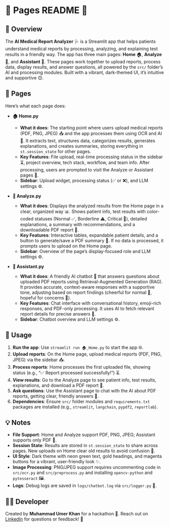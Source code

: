 # 📄 Pages README 🌟

## 📖 Overview
The **AI Medical Report Analyzer** 🩺 is a Streamlit app that helps patients understand medical reports by processing, analyzing, and explaining test results in a friendly way. The app has three main pages: **Home** 🏠, **Analyze** 🧐, and **Assistant** 🤖. These pages work together to upload reports, process data, display results, and answer questions, all powered by the `src/` folder’s AI and processing modules. Built with a vibrant, dark-themed UI, it’s intuitive and supportive 😊.

## 📑 Pages
Here’s what each page does:

- **🏠 Home.py**  
  - **What it does**: The starting point where users upload medical reports (PDF, PNG, JPEG) 📤 and the app processes them using OCR and AI 🧠. It extracts text, structures data, categorizes results, generates explanations, and creates summaries, storing everything in `st.session_state` for other pages.
  - **Key Features**: File upload, real-time processing status in the sidebar ⏳, project overview, tech stack, workflow, and team info. After processing, users are prompted to visit the Analyze or Assistant pages 🚀.
  - **Sidebar**: Upload widget, processing status (✅ or ❌), and LLM settings ⚙️.

- **🧐 Analyze.py**  
  - **What it does**: Displays the analyzed results from the Home page in a clear, organized way 📊. Shows patient info, test results with color-coded statuses (Normal ✅, Borderline ⚠️, Critical 🚨), detailed explanations, a summary with recommendations, and a downloadable PDF report 📄.
  - **Key Features**: Interactive tables, expandable patient details, and a button to generate/save a PDF summary 💾. If no data is processed, it prompts users to upload on the Home page.
  - **Sidebar**: Overview of the page’s display-focused role and LLM settings ⚙️.

- **🤖 Assistant.py**  
  - **What it does**: A friendly AI chatbot 🤗 that answers questions about uploaded PDF reports using Retrieval-Augmented Generation (RAG). It provides accurate, context-aware responses with a supportive tone, adjusting based on report findings (cheerful for normal 🎉, hopeful for concerns 💪).
  - **Key Features**: Chat interface with conversational history, emoji-rich responses, and PDF-only processing. It uses AI to fetch relevant report details for precise answers 🔎.
  - **Sidebar**: Chatbot overview and LLM settings ⚙️.

## 🚀 Usage
1. **Run the app**: Use `streamlit run 🏠_Home.py` to start the app 🌐.
2. **Upload reports**: On the Home page, upload medical reports (PDF, PNG, JPEG) via the sidebar 📤.
3. **Process reports**: Home processes the first uploaded file, showing status (e.g., “✅ Report processed successfully!”) ⏳.
4. **View results**: Go to the Analyze page to see patient info, test results, explanations, and download a PDF report 🧐.
5. **Ask questions**: Use the Assistant page to chat with the AI about PDF reports, getting clear, friendly answers 🤖.
6. **Dependencies**: Ensure `src/` folder modules and `requirements.txt` packages are installed (e.g., `streamlit`, `langchain`, `pypdf2`, `reportlab`).

## 💡 Notes
- **File Support**: Home and Analyze support PDF, PNG, JPEG; Assistant supports only PDF 📄.
- **Session State**: Results are stored in `st.session_state` to share across pages. New uploads on Home clear old results to avoid confusion 🔄.
- **UI Style**: Dark theme with neon green text, gold headings, and magenta buttons for a vibrant, user-friendly look ✨.
- **Image Processing**: PNG/JPEG support requires uncommenting code in `src/ocr.py` and `src/preprocess.py` and installing `opencv-python` and `pytesseract` 🖼️.
- **Logs**: Debug logs are saved in `logs/chatbot.log` via `src/logger.py` 🐞.

## 👨‍💻 Developer
Created by **Muhammad Umer Khan** for a hackathon 🎉. Reach out on [LinkedIn](https://www.linkedin.com/in/muhammad-umer-khan-61729b260/) for questions or feedback! 🙌
